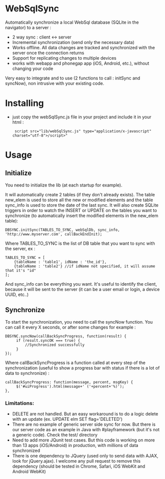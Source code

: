 WebSqlSync
=====================
Automatically synchronize a local WebSql database (SQLite in the navigator) to a server :

 - 2 way sync : client <-> server
 - Incremental synchronization (send only the necessary data)
 - Works offline. All data changes are tracked and synchronized with the server once the connection returns
 - Support for replicating changes to multiple devices
 - works with webapp and phonegap app (iOS, Android, etc.), without changing your code

Very easy to integrate and to use (2 functions to call : initSync and syncNow), non intrusive with your existing code.

Installing
==========

 - just copy the webSqlSync.js file in your project and include it in your html :
 
        script src="lib/webSqlSync.js" type="application/x-javascript" charset="utf-8">/script>"

Usage
=============

## Initialize
You need to initialize the lib (at each startup for example).

It will automatically create 2 tables (if they don't already exists). The table new_elem is used to store all the new or modified elements and the table sync_info is used to store the date of the last sync. It will also create SQLite triggers in order to watch the INSERT or UPDATE on the tables you want to synchronize (to automatically insert the modified elements in the new_elem table):

    DBSYNC.initSync(TABLES_TO_SYNC, webSqlDb, sync_info, 'http://www.myserver.com', callBackEndInit);

Where TABLES_TO_SYNC is the list of DB table that you want to sync with the server, ex :

    TABLES_TO_SYNC = [
        {tableName : 'table1', idName : 'the_id'},
        {tableName : 'table2'} //if idName not specified, it will assume that it's "id"
    ];

And sync_info can be everything you want. It's useful to identify the client, because it will be sent to the server (it can be a user email or login, a device UUID, etc..)

## Synchronize
To start the synchronization, you need to call the syncNow function. You can call it every X seconds, or after some changes for example :

    DBSYNC.syncNow(callBackSyncProgress, function(result) {
         if (result.syncOK === true) {
             //Synchronized successfully
         }
    });
	
Where callBackSyncProgress is a function called at every step of the synchronization (useful to show a progress bar with status if there is a lot of data to synchronize) :

    callBackSyncProgress: function(message, percent, msgKey) {
         $('#uiProgress').html(message+' ('+percent+'%)');
    },


### Limitations:

 - DELETE are not handled. But an easy workaround is to do a logic delete with an update (ex. UPDATE elm SET flag='DELETED')
 - There are no example of generic server side sync for now. But there is our server code as an example in Java with #playframework (but it's not a generic code). Check the test/ directory
 - Need to add more JQunit test cases. But this code is working on more than 13 apps (iOS/Android) in production, with millions of data synchronized
 - There is one dependency to JQuery (used only to send data with AJAX, look for jQuery.ajax). I welcome any pull request to remove this dependency (should be tested in Chrome, Safari, iOS WebKit and Android WebKit)
